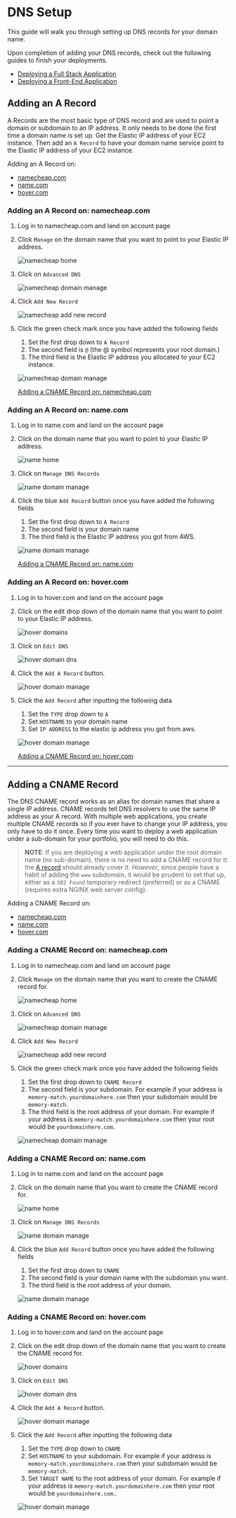 # DNS Setup

This guide will walk you through setting up DNS records for your domain name.

Upon completion of adding your DNS records, check out the following guides to finish your deployments.

- [Deploying a Full Stack Application](./FULL_STACK_DEPLOYMENT.md)
- [Deploying a Front-End Application](./FRONT_END_DEPLOYMENT.md)

## Adding an A Record

A Records are the most basic type of DNS record and are used to point a domain or subdomain to an IP address. It only needs to be done the first time a domain name is set up. Get the Elastic IP address of your EC2 instance. Then add an `A Record` to have your domain name service point to the Elastic IP address of your EC2 instance.

Adding an A Record on:
- [namecheap.com](#adding-an-a-record-on-namecheapcom)
- [name.com](#adding-an-a-record-on-namecom)
- [hover.com](#adding-an-a-record-on-hovercom)

### Adding an A Record on: namecheap.com

1. Log in to namecheap.com and land on account page

1. Click `Manage` on the domain name that you want to point to your Elastic IP address.

    ![namecheap home](images/dns_setup/namecheap-1.png)

1. Click on `Advanced DNS`

    ![namecheap domain manage](images/dns_setup/namecheap-2.png)

1. Click `Add New Record`

    ![namecheap add new record](images/dns_setup/namecheap-3.png)

1. Click the green check mark once you have added the following fields

    1. Set the first drop down to `A Record`
    1. The second field is `@` (the @ symbol represents your root domain.)
    1. The third field is the Elastic IP address you allocated to your EC2 instance.



    ![namecheap domain manage](images/dns_setup/namecheap-4.png)

    [Adding a CNAME Record on: namecheap.com](#adding-a-cname-record-on:-namecheap.com)


### Adding an A Record on: name.com

1. Log in to name.com and land on the account page

1. Click on the domain name that you want to point to your Elastic IP address.

    ![name home](images/dns_setup/name-1.png)

1. Click on `Manage DNS Records`

    ![name domain manage](images/dns_setup/name-2.png)

1. Click the blue `Add Record` button once you have added the following fields

    1. Set the first drop down to `A Record`
    1. The second field is your domain name
    1. The third field is the Elastic IP address you got from AWS.

    ![name domain manage](images/dns_setup/name-3.png)

    [Adding a CNAME Record on: name.com](#adding-a-cname-record-on:-name.com)


### Adding an A Record on: hover.com

1. Log in to hover.com and land on the account page

1. Click on the edit drop down of the domain name that you want to point to your Elastic IP address.

    ![hover domains](images/dns_setup/hover-1.png)

1. Click on `Edit DNS`

    ![hover domain dns](images/dns_setup/hover-2.png)

1. Click the `Add A Record` button.

    ![hover domain manage](images/dns_setup/hover-3.png)

1. Click the `Add Record` after inputting the following data

    1. Set the `TYPE` drop down to `A`
    1. Set `HOSTNAME` to your domain name
    1. Set `IP ADDRESS` to the elastic ip address you got from aws.

    ![hover domain manage](images/dns_setup/hover-4.png)

    [Adding a CNAME Record on: hover.com](#adding-a-cname-record-on:-hover.com)

___

## Adding a CNAME Record

The DNS CNAME record works as an alias for domain names that share a single IP address. CNAME records tell DNS resolvers to use the same IP address as your A record. With multiple web applications, you create multiple CNAME records so if you ever have to change your IP address, you only have to do it once. Every time you want to deploy a web application under a sub-domain for your portfolio, you will need to do this.

> **NOTE**: If you are deploying a web application under the root domain name (no sub-domain), there is no need to add a CNAME record for it: the [A record](#adding-an-a-record) should already cover it. _However_, since people have a habit of adding the `www` subdomain, it would be prudent to set that up, either as a `302 Found` temporary redirect (preferred) or as a CNAME (requires extra NGINX web server config).

Adding a CNAME Record on:
- [namecheap.com](#adding-a-cname-record-on-namecheapcom)
- [name.com](#adding-a-cname-record-on-namecom)
- [hover.com](#adding-a-cname-record-on-hovercom)

### Adding a CNAME Record on: namecheap.com

1. Log in to namecheap.com and land on account page

1. Click `Manage` on the domain name that you want to create the CNAME record for.

    ![namecheap home](images/dns_setup/namecheap-1.png)

1. Click on `Advanced DNS`

    ![namecheap domain manage](images/dns_setup/namecheap-2.png)

1. Click `Add New Record`

    ![namecheap add new record](images/dns_setup/namecheap-3.png)

1. Click the green check mark once you have added the following fields

    1. Set the first drop down to `CNAME Record`
    1. The second field is your subdomain.  For example if your address is `memory-match.yourdomainhere.com` then your subdomain would be `memory-match`.
    1. The third field is the root address of your domain. For example if your address is `memory-match.yourdomainhere.com` then your root would be `yourdomainhere.com`.

    ![namecheap domain manage](images/dns_setup/namecheap-5.png)

### Adding a CNAME Record on: name.com

1. Log in to name.com and land on the account page

1. Click on the domain name that you want to create the CNAME record for.

    ![name home](images/dns_setup/name-1.png)

1. Click on `Manage DNS Records`

    ![name domain manage](images/dns_setup/name-2.png)

1. Click the blue `Add Record` button once you have added the following fields

    1. Set the first drop down to `CNAME`
    1. The second field is your domain name with the subdomain you want.
    1. The third field is the root address of your domain.

    ![name domain manage](images/dns_setup/name-4.png)

### Adding a CNAME Record on: hover.com

1. Log in to hover.com and land on the account page

1. Click on the edit drop down of the domain name that you want to create the CNAME record for.

    ![hover domains](images/dns_setup/hover-1.png)

1. Click on `Edit DNS`

    ![hover domain dns](images/dns_setup/hover-2.png)

1. Click the `Add A Record` button.

    ![hover domain manage](images/dns_setup/hover-3.png)

1. Click the `Add Record` after inputting the following data

    1. Set the `TYPE` drop down to `CNAME`
    1. Set `HOSTNAME` to your subdomain.  For example if your address is `memory-match.yourdomainhere.com` then your subdomain would be `memory-match`.
    1. Set `TARGET NAME` to the root address of your domain. For example if your address is `memory-match.yourdomainhere.com` then your root would be `yourdomainhere.com`..

    ![hover domain manage](images/dns_setup/hover-5.png)
